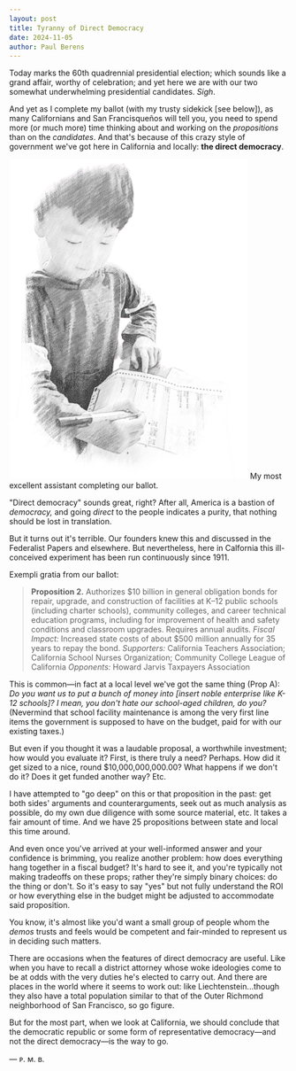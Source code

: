 ```yaml
---
layout: post
title: Tyranny of Direct Democracy
date: 2024-11-05
author:	Paul Berens
---
```

Today marks the 60th quadrennial presidential election; which sounds like a grand affair, worthy of celebration; and yet here we are with our two somewhat underwhelming presidential candidates. *Sigh*.

And yet as I complete my ballot (with my trusty sidekick [see below]), as many Californians and San Francisqueños will tell you, you need to spend more (or much more) time thinking about and working on the *propositions* than on the *candidates*. And that's because of this crazy style of government we've got here in California and locally: **the direct democracy**.

![completing the ballot](/assets/og/post_ballot.png)
<span class="muted small">My most excellent assistant completing our ballot.</span>

"Direct democracy" sounds great, right? After all, America is a bastion of *democracy,* and going *direct* to the people indicates a purity, that nothing should be lost in translation. 

But it turns out it's terrible. Our founders knew this and discussed in the Federalist Papers and elsewhere. But nevertheless, here in Calfornia this ill-conceived experiment has been run continuously since 1911.

Exempli gratia from our ballot:

> **Proposition 2.** Authorizes $10 billion in general obligation bonds for repair, upgrade, and construction of facilities at K–12 public schools (including charter schools), community colleges, and career technical education programs, including for improvement of health and safety conditions and classroom upgrades. Requires annual audits. *Fiscal Impact:* Increased state costs of about $500 million annually for 35 years to repay the bond. *Supporters:* California Teachers Association; California School Nurses Organization; Community College League of California *Opponents:* Howard Jarvis Taxpayers Association

This is common—in fact at a local level we've got the same thing (Prop A): *Do you want us to put a bunch of money into [insert noble enterprise like K-12 schools]? I mean, you don't hate our school-aged children, do you?* (Nevermind that school facility maintenance is among the very first line items the government is supposed to have on the budget, paid for with our existing taxes.)

But even if you thought it was a laudable proposal, a worthwhile investment; how would you evaluate it? First, is there truly a need? Perhaps. How did it get sized to a nice, round $10,000,000,000.00? What happens if we don't do it? Does it get funded another way? Etc.

I have attempted to "go deep" on this or that proposition in the past: get both sides' arguments and counterarguments, seek out as much analysis as possible, do my own due diligence with some source material, etc. It takes a fair amount of time. And we have 25 propositions between state and local this time around.

And even once you've arrived at your well-informed answer and your confidence is brimming, you realize another problem: how does everything hang together in a fiscal budget? It's hard to see it, and you're typically not making tradeoffs on these props; rather they're simply binary choices: do the thing or don't. So it's easy to say "yes" but not fully understand the ROI or how everything else in the budget might be adjusted to accommodate said proposition.

You know, it's almost like you'd want a small group of people whom the *demos* trusts and feels would be competent and fair-minded to represent us in deciding such matters.

There are occasions when the features of direct democracy are useful. Like when you have to recall a district attorney whose woke ideologies come to be at odds with the very duties he's elected to carry out. And there are places in the world where it seems to work out: like Liechtenstein...though they also have a total population similar to that of the Outer Richmond neighborhood of San Francisco, so go figure.

But for the most part, when we look at California, we should conclude that the democratic republic or some form of representative democracy—and not the direct democracy—is the way to go.

— ᴘ. ᴍ. ʙ.